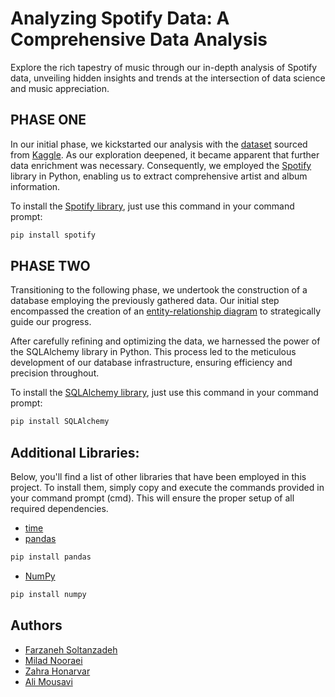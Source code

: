 #  Analyzing Spotify Data: A Comprehensive Data Analysis

Explore the rich tapestry of music through our in-depth analysis of Spotify data, unveiling hidden insights and trends at the intersection of data science and music appreciation.
## PHASE ONE

In our initial phase, we kickstarted our analysis with the [dataset](https://www.kaggle.com/datasets/nicholaselkan/spotify) sourced from [Kaggle](https://www.kaggle.com/). As our exploration deepened, it became apparent that further data enrichment was necessary. Consequently, we employed the [Spotify](https://open.spotify.com/) library in Python, enabling us to extract comprehensive artist and album information.

To install the [Spotify library](https://developer.spotify.com/), just use this command in your command prompt:
```bash
pip install spotify
```

## PHASE TWO

Transitioning to the following phase, we undertook the construction of a database employing the previously gathered data. Our initial step encompassed the creation of an [entity-relationship diagram](https://viewer.diagrams.net/?tags=%7B%7D&highlight=0000ff&edit=_blank&layers=1&nav=1#R7V1Zd9o4FP41nJM%2B0OMd80iWZjonTdOmnZnOC0fYAtQYi8pyAv31I3nDG%2BBgGxxGeQm6tmTru5%2Burq4W99SrxeqWgOX8E7ah01Mke9VTr3sK%2BzNl9o9L1qFkOFBDwYwgOxTJG8Ej%2Bg0joRRJfWRDL3MjxdihaJkVWth1oUUzMkAIfsneNsVO9qlLMIMFwaMFnKL0b2TTeSg1lcFG%2FgdEs3n8ZNkYhlcWIL45qok3BzZ%2BSYnUm556RTCm4a%2FF6go6HLwYlzDfhy1Xkxcj0KVVMjwC%2Bunv4eivnx%2F%2FfZA%2F4qcvztTqR6U8A8ePKmxh36UEMczDt6brGArvBS0c4LLUpTVHjn0H1tjnj%2FYosJ7i1OUcE%2FQbuxQ47JLMBOwyoZFmdSlzxyPPycRcStiDbWhHmabsepRH1uJ09C5SUCjBT4lKFJ4feuz%2BhxgPKRHdAY%2FGrxLrgF%2B1gTcPnscTwEEzl%2F22WG5IuIBY0fP541%2FmiMLHJbC44IVRnVeDLuIqTpHjXGEHkwAp1QbQnFrJW6auGJYJJ1N2pai9WBWQULhKiSJt3kK8gJSs2S3R1b6uRdSK2pZm6GH6ZcNU2YjumadYOoxkIGocs6TsDX%2FYj4hCr6CTUqBTTzEcGukvaKYxFMYvnzOfAaFOp5JkSmmRMeP%2FkYeVi6s%2FRl9ZRuVdXBJ7sbCw8KZYPCGxJGTw%2BuKv0dc4s%2FSuwOZY4Q6c0oKmXBzQPK3WSOQxDiB3dhfkutZyTOU85ApEzICMogdQvIypCCYJfwmmgKbSjAkxSVO8KrJkZyveT52IKbpUjShaW0RRC0SxAXLWYwbWWJGkgraE7alse3Ro2lqZ7TGViWoYDdkeVcrZnqqUkpW2OKUdZHwk9mdZReNDCaPHGNkpM6Lq1Y1QnUdHBmz8avuXajFxmRNMbEj60fNHAT7kot9Py9%2BFxeTewgYUXlyPvt28K9ZuiT1EEXYvPt5%2FO2%2FTqlZuGa80rYO2moFeaAYhlRe%2BhyxhWA82rNMpNKxSp84eDCeS1JJhNdSKhFKMthhlHNGwFi1ozt49wXVkdcLLzGq4pZav%2BOS9WQJC9L2QEdxWLgncVhJYcLq4E295WHp7bcPX2ylesHH2xeXnz3c3o%2FvOIVGrZg72bRd63sWHu8%2Bj02u5Vl0oXCzxOVTE9gng3f144Ym2R9ECjj3WsQDqE9hJPOopG7gWBBPkILpukbysP6T9sNPltXNx1AHXg4o7tA5YehvMPEie22kVW8TQhWQmkDtA7C0hZE5oh8x%2Fow0LsHGdx8YvXa3cUa0ocpkb7S8gHzB0WOFHxcRBz9DpEv1r1YYNFyDrSZKqnHGQQK88yntlkCCZBmt8TDfYEiVA7hSLIMHhQQLTguVBgompa3pTQQIlGyPQlZPzyWx05qdmjKDKo7eFJxhjkUdfG%2Fjdam4Pj7%2FusbbNhJpn0CWQVzYaxmztzxqtmudP8g%2FO1Qk4E39xePR9iZe%2BA0i7I5juORAUUQemIJMl6Y3V%2FHXjh87VqYt1qMUouFo6yEK01WBj868NPCueOJPfyCuHXZ7rLyaQnP%2B02qCyy%2FNKj1lubRZkWPBwgj5MOMs1ZtSmypYZNWNi6A0tVdCzvnLiAp9skVT8Ag35yns8qS0%2BU5jLBYu0v6Cft9EZVqZOV5ZJycX1mbHvLOzOwXYHyrYOB2V2Z2gMVNDUEinFzFkeo4RO5lEtj9Ko5dk2jNs7PEsy5uyPeuYGSG5koWYZZdqzQMXFH6Gn6qyJWE5UwwhNJKhCo8wISdCUTLMZIyTLWRtklng%2FyXrbzPI0vTVGFUPPdSJYNddpuuMXTOxuLGuoNX701v7vOaRjF5NFJ2pz0kjYhNn%2B7kBRL5YxRa7bnbqcVK0usbqDRBPN9Rwmenlb64RCTkrNoJkKGFgLFSAAd5YEcf%2FXMLABFlqC1E6R%2FzEaNvJmvkcFEFMIutE4atXiJxb7EC49EC7Wf4tA1Ku4T5YEed1c%2Fn3cNQdEGDVeDJyxfu5ZECLaGyqQiNzAcLzajWFeZ7xBAUrWKRR4pHxDAcbGxRRYZD1NgUfOARWApP1QgUbOHRWA5LxSAUjBOVUEHCXeqUCll3VPBSC9lH8q0OhtHFQBRi%2FroQpAejkXVSDSS%2FuoAo5ezkkViPRyXqpAJM2RCZ6Nf57BvGGi4g5V6KQavgRr%2BDZnEBuF4T4meohHVw93OzImPiXAEZBsxA%2Bx%2BThDTE63cfrNqD9Z1zx2w7ZxXgyoD0sy%2B7zB5Zw3FBmVN4Rs31BUvv9DamD%2Fxz2kV9fPiqJBbYGcX8uR%2Fu%2B0L2sFlUB7BuONO5jQOZ5hFzg3G2lq4w%2FHbHPPHeYgB5D9hJSuI30An%2BIsoHCF6D88%2B3s9Sv2ICuO%2Fr1fpxDpO8FO4U5l48kdcHk9ssgWpTT57xD89wpI3Xxl7vuFPwF2HFz4gjlZw29btPR72iQV3qT06bYcCMoN0B9bRwVQc353kINAJnI%2FMazS%2F86d4SFB42o7YRlZnD%2F002CxW2EamGupQtXfxrPo2MlXObiNTh1WPY2jttH%2B5eB5D3Dkcspd1z7FPe%2FfTR%2FnLNrTmS0gdTlS%2BZX%2BKHQe%2FQOKd%2FzkgiUno5Pn6X5bDL8b3%2B7n3XV49mVe39yv9Ov7GzWm6r%2Fh30Hm9V%2BK%2BbE%2F%2F1ZfeS1LSa4V5VWN%2FN8ZSD5Aghhu3U8fp25Ri17brax%2FH79pKSXFanyZDioqcyNFB0feyoWXFl%2Fg0b0DxenesQQ1jYJj71b%2FbGESdTFNkMCqSwewUGYzOkKHquEbJDGykU9sAuar1H3RK74PujGjlqpofqlpa9Vmr0CmPIB57dJcUpWPvpH4dYEVle6CpwzQr5PeSPjw1KcqjSEVOlN%2BndooUxfO8gpNuC0wRAZDK5%2BgAy7TVwjiYXVFUTdMbCoDog2wARB9W%2FNSqrLYVR1UKVKoV%2F9h54PL%2B8EeQvUr0g7UzCDw43vV5QYoZX8fByT7elhhJIYhyHkGSnUaj8RiJ2RY31e50fRUdolMOh3c17%2BOPgIKsrG5gnbphiZFLvVTJD1ywsY9G7pTVgaanSVS4X1Xr3W%2FIUo6k4RtvKJtU%2FXAWFz8oG0V5xQGcNSctgD0A5V%2FJ0BiTtGb67PykxVFP%2Ft01HdfQyXeVpyyqHdJ5xh2oVpk6Jzj4t%2FSNh6IDrR02GFbsQU8WNnj%2BNbslQ391%2F%2Bctmhs%2FvgPH6Ze69TuowGBhPvDX4NWwm6ZDvt2lFb0N%2ByyFNnGBrG73qvaA8PThei5R8y4jsFfN6TZftjImEb7Ooyq4NHLOZdLy3nhY8yjXDt8of8K9mi8ohKZQUFNuUsmp0lHXJGIb9fwkW7IgVMr8JN3Q5QFsKLaRO6dckyrGNlrzk%2BKg3bEdpVd%2BdeqMPaakTb8dl0k%2Bqc902MIMPumiZjtXTTL3ek4nmYWp2s%2FG1OlIxH2P%2F9QpV7qt2fSqSyvi5cStq44lCeY2euOHsL5w%2FgnbkN%2FxHw%3D%3D) to strategically guide our progress. 

After carefully refining and optimizing the data, we harnessed the power of the SQLAlchemy library in Python. This process led to the meticulous development of our database infrastructure, ensuring efficiency and precision throughout.

To install the [SQLAlchemy library](https://www.sqlalchemy.org/), just use this command in your command prompt:
```bash
pip install SQLAlchemy
```
## Additional Libraries:

Below, you'll find a list of other libraries that have been employed in this project. To install them, simply copy and execute the commands provided in your command prompt (cmd). This will ensure the proper setup of all required dependencies.
- [time](https://docs.python.org/3/library/time.html)
- [pandas](https://pandas.pydata.org/)
```bash
pip install pandas
```
- [NumPy](https://numpy.org/)
```bash
pip install numpy
```
## Authors

- [Farzaneh Soltanzadeh](https://github.com/FarzanehSoltanzadeh)
- [Milad Nooraei](https://github.com/MiladNooraei)
- [Zahra Honarvar](https://github.com/zahra-honarvar)
- [Ali Mousavi](https://github.com/Alimousavi48)
